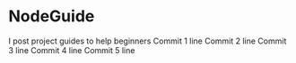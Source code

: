 # NodeGuide
I post project guides to help beginners
Commit 1 line
Commit 2 line
Commit 3 line
Commit 4 line
Commit 5 line

